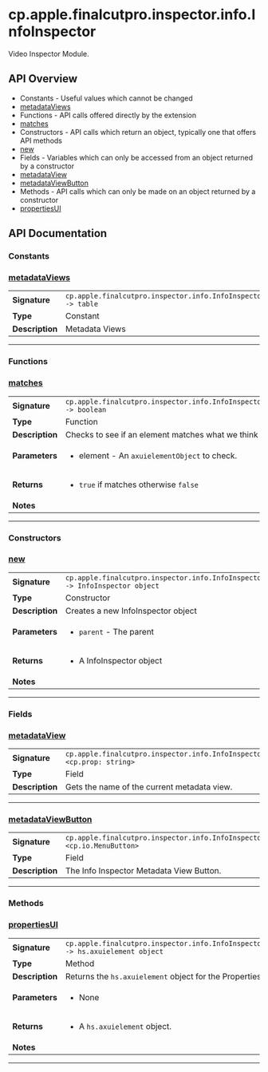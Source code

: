 # cp.apple.finalcutpro.inspector.info.InfoInspector

Video Inspector Module.

## API Overview
* Constants - Useful values which cannot be changed
 * [metadataViews](#metadataviews)
* Functions - API calls offered directly by the extension
 * [matches](#matches)
* Constructors - API calls which return an object, typically one that offers API methods
 * [new](#new)
* Fields - Variables which can only be accessed from an object returned by a constructor
 * [metadataView](#metadataview)
 * [metadataViewButton](#metadataviewbutton)
* Methods - API calls which can only be made on an object returned by a constructor
 * [propertiesUI](#propertiesui)

## API Documentation

### Constants


### [metadataViews](#metadataviews)

|                                             |                                                                                     |
| --------------------------------------------|-------------------------------------------------------------------------------------|
| **Signature**                               | `cp.apple.finalcutpro.inspector.info.InfoInspector.metadataViews -> table`                                                                    |
| **Type**                                    | Constant                                                                     |
| **Description**                             | Metadata Views                                                                     |

---
### Functions


### [matches](#matches)

|                                             |                                                                                     |
| --------------------------------------------|-------------------------------------------------------------------------------------|
| **Signature**                               | `cp.apple.finalcutpro.inspector.info.InfoInspector.matches(element) -> boolean`                                                                    |
| **Type**                                    | Function                                                                     |
| **Description**                             | Checks to see if an element matches what we think it should be.                                                                     |
| **Parameters**                              | <ul><li>element - An `axuielementObject` to check.</li></ul> |
| **Returns**                                 | <ul><li>`true` if matches otherwise `false`</li></ul>          |
| **Notes**                                   | <ul></ul>                |

---
### Constructors


### [new](#new)

|                                             |                                                                                     |
| --------------------------------------------|-------------------------------------------------------------------------------------|
| **Signature**                               | `cp.apple.finalcutpro.inspector.info.InfoInspector.new(parent) -> InfoInspector object`                                                                    |
| **Type**                                    | Constructor                                                                     |
| **Description**                             | Creates a new InfoInspector object                                                                     |
| **Parameters**                              | <ul><li>`parent`     - The parent</li></ul> |
| **Returns**                                 | <ul><li>A InfoInspector object</li></ul>          |
| **Notes**                                   | <ul></ul>                |

---
### Fields


### [metadataView](#metadataview)

|                                             |                                                                                     |
| --------------------------------------------|-------------------------------------------------------------------------------------|
| **Signature**                               | `cp.apple.finalcutpro.inspector.info.InfoInspector.metadataView <cp.prop: string>`                                                                    |
| **Type**                                    | Field                                                                     |
| **Description**                             | Gets the name of the current metadata view.                                                                     |

---

### [metadataViewButton](#metadataviewbutton)

|                                             |                                                                                     |
| --------------------------------------------|-------------------------------------------------------------------------------------|
| **Signature**                               | `cp.apple.finalcutpro.inspector.info.InfoInspector.metadataViewButton <cp.io.MenuButton>`                                                                    |
| **Type**                                    | Field                                                                     |
| **Description**                             | The Info Inspector Metadata View Button.                                                                     |

---
### Methods


### [propertiesUI](#propertiesui)

|                                             |                                                                                     |
| --------------------------------------------|-------------------------------------------------------------------------------------|
| **Signature**                               | `cp.apple.finalcutpro.inspector.info.InfoInspector:propertiesUI() -> hs.axuielement object`                                                                    |
| **Type**                                    | Method                                                                     |
| **Description**                             | Returns the `hs.axuielement` object for the Properties UI.                                                                     |
| **Parameters**                              | <ul><li>None</li></ul> |
| **Returns**                                 | <ul><li>A `hs.axuielement` object.</li></ul>          |
| **Notes**                                   | <ul></ul>                |

---
